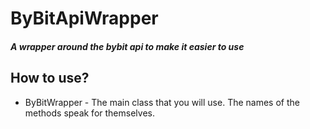 # ByBitApiWrapper
##### A wrapper around the bybit api to make it easier to use
## How to use?
- ByBitWrapper - The main class that you will use. The names of the methods speak for themselves.
